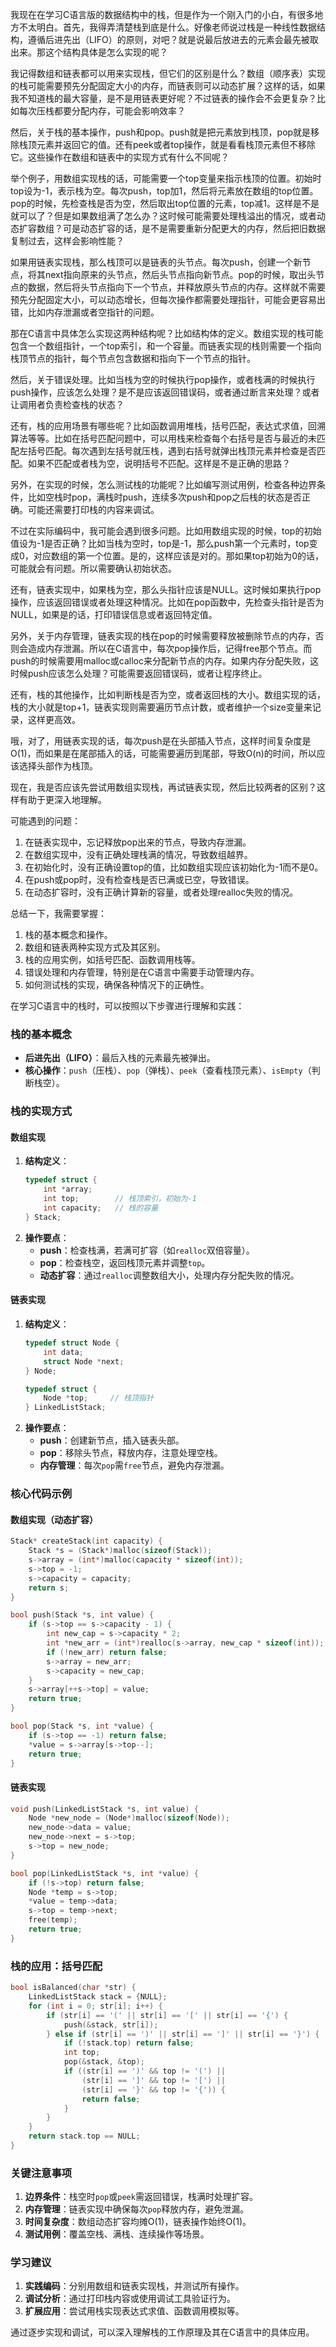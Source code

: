 我现在在学习C语言版的数据结构中的栈，但是作为一个刚入门的小白，有很多地方不太明白。首先，我得弄清楚栈到底是什么。好像老师说过栈是一种线性数据结构，遵循后进先出（LIFO）的原则，对吧？就是说最后放进去的元素会最先被取出来。那这个结构具体是怎么实现的呢？



我记得数组和链表都可以用来实现栈，但它们的区别是什么？数组（顺序表）实现的栈可能需要预先分配固定大小的内存，而链表则可以动态扩展？这样的话，如果我不知道栈的最大容量，是不是用链表更好呢？不过链表的操作会不会更复杂？比如每次压栈都要分配内存，可能会影响效率？



然后，关于栈的基本操作，push和pop。push就是把元素放到栈顶，pop就是移除栈顶元素并返回它的值。还有peek或者top操作，就是看看栈顶元素但不移除它。这些操作在数组和链表中的实现方式有什么不同呢？



举个例子，用数组实现栈的话，可能需要一个top变量来指示栈顶的位置。初始时top设为-1，表示栈为空。每次push，top加1，然后将元素放在数组的top位置。pop的时候，先检查栈是否为空，然后取出top位置的元素，top减1。这样是不是就可以了？但是如果数组满了怎么办？这时候可能需要处理栈溢出的情况，或者动态扩容数组？可是动态扩容的话，是不是需要重新分配更大的内存，然后把旧数据复制过去，这样会影响性能？



如果用链表实现栈，那么栈顶可以是链表的头节点。每次push，创建一个新节点，将其next指向原来的头节点，然后头节点指向新节点。pop的时候，取出头节点的数据，然后将头节点指向下一个节点，并释放原头节点的内存。这样就不需要预先分配固定大小，可以动态增长，但每次操作都需要处理指针，可能会更容易出错，比如内存泄漏或者空指针的问题。



那在C语言中具体怎么实现这两种结构呢？比如结构体的定义。数组实现的栈可能包含一个数组指针，一个top索引，和一个容量。而链表实现的栈则需要一个指向栈顶节点的指针，每个节点包含数据和指向下一个节点的指针。



然后，关于错误处理。比如当栈为空的时候执行pop操作，或者栈满的时候执行push操作，应该怎么处理？是不是应该返回错误码，或者通过断言来处理？或者让调用者负责检查栈的状态？



还有，栈的应用场景有哪些呢？比如函数调用堆栈，括号匹配，表达式求值，回溯算法等等。比如在括号匹配问题中，可以用栈来检查每个右括号是否与最近的未匹配左括号匹配。每次遇到左括号就压栈，遇到右括号就弹出栈顶元素并检查是否匹配。如果不匹配或者栈为空，说明括号不匹配。这样是不是正确的思路？



另外，在实现的时候，怎么测试栈的功能呢？比如编写测试用例，检查各种边界条件，比如空栈时pop，满栈时push，连续多次push和pop之后栈的状态是否正确。可能还需要打印栈的内容来调试。



不过在实际编码中，我可能会遇到很多问题。比如用数组实现的时候，top的初始值设为-1是否正确？比如当栈为空时，top是-1，那么push第一个元素时，top变成0，对应数组的第一个位置。是的，这样应该是对的。那如果top初始为0的话，可能就会有问题。所以需要确认初始状态。



还有，链表实现中，如果栈为空，那么头指针应该是NULL。这时候如果执行pop操作，应该返回错误或者处理这种情况。比如在pop函数中，先检查头指针是否为NULL，如果是的话，打印错误信息或者返回特定值。



另外，关于内存管理，链表实现的栈在pop的时候需要释放被删除节点的内存，否则会造成内存泄漏。所以在C语言中，每次pop操作后，记得free那个节点。而push的时候需要用malloc或calloc来分配新节点的内存。如果内存分配失败，这时候push应该怎么处理？可能需要返回错误码，或者让程序终止。



还有，栈的其他操作，比如判断栈是否为空，或者返回栈的大小。数组实现的话，栈的大小就是top+1，链表实现则需要遍历节点计数，或者维护一个size变量来记录，这样更高效。



哦，对了，用链表实现的话，每次push是在头部插入节点，这样时间复杂度是O(1)，而如果是在尾部插入的话，可能需要遍历到尾部，导致O(n)的时间，所以应该选择头部作为栈顶。



现在，我是否应该先尝试用数组实现栈，再试链表实现，然后比较两者的区别？这样有助于更深入地理解。



可能遇到的问题：



1. 在链表实现中，忘记释放pop出来的节点，导致内存泄漏。
2. 在数组实现中，没有正确处理栈满的情况，导致数组越界。
3. 在初始化时，没有正确设置top的值，比如数组实现应该初始化为-1而不是0。
4. 在push或pop时，没有检查栈是否已满或已空，导致错误。
5. 在动态扩容时，没有正确计算新的容量，或者处理realloc失败的情况。

总结一下，我需要掌握：



1. 栈的基本概念和操作。
2. 数组和链表两种实现方式及其区别。
3. 栈的应用实例，如括号匹配、函数调用栈等。
4. 错误处理和内存管理，特别是在C语言中需要手动管理内存。
5. 如何测试栈的实现，确保各种情况下的正确性。





在学习C语言中的栈时，可以按照以下步骤进行理解和实践：

### 栈的基本概念
- **后进先出（LIFO）**：最后入栈的元素最先被弹出。
- **核心操作**：`push`（压栈）、`pop`（弹栈）、`peek`（查看栈顶元素）、`isEmpty`（判断栈空）。

### 栈的实现方式
#### 数组实现
1. **结构定义**：
   ```c
   typedef struct {
       int *array;
       int top;        // 栈顶索引，初始为-1
       int capacity;   // 栈的容量
   } Stack;
   ```
2. **操作要点**：
   - **push**：检查栈满，若满可扩容（如`realloc`双倍容量）。
   - **pop**：检查栈空，返回栈顶元素并调整`top`。
   - **动态扩容**：通过`realloc`调整数组大小，处理内存分配失败的情况。

#### 链表实现
1. **结构定义**：
   ```c
   typedef struct Node {
       int data;
       struct Node *next;
   } Node;
   
   typedef struct {
       Node *top;     // 栈顶指针
   } LinkedListStack;
   ```
2. **操作要点**：
   - **push**：创建新节点，插入链表头部。
   - **pop**：移除头节点，释放内存，注意处理空栈。
   - **内存管理**：每次`pop`需`free`节点，避免内存泄漏。

### 核心代码示例
#### 数组实现（动态扩容）
```c
Stack* createStack(int capacity) {
    Stack *s = (Stack*)malloc(sizeof(Stack));
    s->array = (int*)malloc(capacity * sizeof(int));
    s->top = -1;
    s->capacity = capacity;
    return s;
}

bool push(Stack *s, int value) {
    if (s->top == s->capacity - 1) {
        int new_cap = s->capacity * 2;
        int *new_arr = (int*)realloc(s->array, new_cap * sizeof(int));
        if (!new_arr) return false;
        s->array = new_arr;
        s->capacity = new_cap;
    }
    s->array[++s->top] = value;
    return true;
}

bool pop(Stack *s, int *value) {
    if (s->top == -1) return false;
    *value = s->array[s->top--];
    return true;
}
```

#### 链表实现
```c
void push(LinkedListStack *s, int value) {
    Node *new_node = (Node*)malloc(sizeof(Node));
    new_node->data = value;
    new_node->next = s->top;
    s->top = new_node;
}

bool pop(LinkedListStack *s, int *value) {
    if (!s->top) return false;
    Node *temp = s->top;
    *value = temp->data;
    s->top = temp->next;
    free(temp);
    return true;
}
```

### 栈的应用：括号匹配
```c
bool isBalanced(char *str) {
    LinkedListStack stack = {NULL};
    for (int i = 0; str[i]; i++) {
        if (str[i] == '(' || str[i] == '[' || str[i] == '{') {
            push(&stack, str[i]);
        } else if (str[i] == ')' || str[i] == ']' || str[i] == '}') {
            if (!stack.top) return false;
            int top;
            pop(&stack, &top);
            if ((str[i] == ')' && top != '(') ||
                (str[i] == ']' && top != '[') ||
                (str[i] == '}' && top != '{')) {
                return false;
            }
        }
    }
    return stack.top == NULL;
}
```

### 关键注意事项
1. **边界条件**：栈空时`pop`或`peek`需返回错误，栈满时处理扩容。
2. **内存管理**：链表实现中确保每次`pop`释放内存，避免泄漏。
3. **时间复杂度**：数组动态扩容均摊O(1)，链表操作始终O(1)。
4. **测试用例**：覆盖空栈、满栈、连续操作等场景。

### 学习建议
1. **实践编码**：分别用数组和链表实现栈，并测试所有操作。
2. **调试分析**：通过打印栈内容或使用调试工具验证行为。
3. **扩展应用**：尝试用栈实现表达式求值、函数调用模拟等。

通过逐步实现和调试，可以深入理解栈的工作原理及其在C语言中的具体应用。



